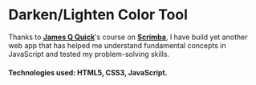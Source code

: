 # Darken/Lighten Color Tool

Thanks to [**James Q Quick**](https://www.linkedin.com/in/jamesqquick/)'s course on [**Scrimba**](https://scrimba.com/learn/javascriptcolortool), I have build yet another web app 
that has helped me understand fundamental concepts in JavaScript and tested my problem-solving skills.

#### Technologies used: HTML5, CSS3, JavaScript.






